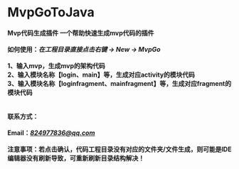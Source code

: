 # MvpGoToJava
<b>Mvp代码生成插件
<b>一个帮助快速生成mvp代码的插件</b><br><br>
      如何使用：<i><b>在工程目录直接点击右键 -> New -> MvpGo</b></i><br><br>
      1、输入mvp，生成mvp的架构代码<br>
      2、输入模块名称【login、main】等，生成对应activity的模块代码<br>
      3、输入模块名称【loginfragment、mainfragment】等，生成对应fragment的模块代码<br><br><br>
      <b>联系方式：</b><br><br>
      <b>Email：<i>824977836@qq.com</i></b><br><br>
      注意事项：若点击确认，代码工程目录没有对应的文件夹/文件生成，则可能是IDE编辑器没有刷新导致，可重新刷新目录结构解决！
